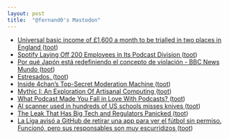 ```yaml
---
layout: post
title:  "@fernand0's Mastodon"
---
```

*  [Universal basic income of £1,600 a month to be trialled in two places in England ](https://www.theguardian.com/society/2023/jun/04/universal-basic-income-of-1600-pounds-a-month-to-be-trialled-in-englan) ([toot](https://mastodon.social/@fernand0/110541327796795121))
*  [Spotify Laying Off 200 Employees in Its Podcast Division ](https://variety.com/2023/digital/news/spotify-podcast-layoffs-200-employees-1235632805) ([toot](https://mastodon.social/@fernand0/110538222282191077))
*  [Por qué Japón está redefiniendo el concepto de violación - BBC News Mundo ](https://www.bbc.com/mundo/noticias-internacional-6583279) ([toot](https://mastodon.social/@fernand0/110538103155220296))
*  [Estresados. ](https://avecesunafoto.wordpress.com/2023/06/13/estresados) ([toot](https://mastodon.social/@fernand0/110537986538901844))
*  [Inside 4chan’s Top-Secret Moderation Machine ](https://www.wired.com/story/4chan-moderation-buffalo-shooting) ([toot](https://mastodon.social/@fernand0/110537907827930075))
*  [Mythic I: An Exploration Of Artisanal Computing ](https://hackaday.com/2023/05/17/mythic-i-an-exploration-of-artisanal-computing) ([toot](https://mastodon.social/@fernand0/110537684891103268))
*  [What Podcast Made You Fall in Love With Podcasts? ](https://lifehacker.com/what-podcast-made-you-fall-in-love-with-podcasts-185041338) ([toot](https://mastodon.social/@fernand0/110537373075397219))
*  [AI scanner used in hundreds of US schools misses knives ](https://www.bbc.com/news/technology-6534279) ([toot](https://mastodon.social/@fernand0/110537177943196455))
*  [The Leak That Has Big Tech and Regulators Panicked ](https://slate.com/technology/2023/05/ai-regulation-open-source-meta.htm) ([toot](https://mastodon.social/@fernand0/110536910964982885))
*  [La Liga avisó a GitHub de retirar una app para ver el fútbol sin permiso. Funcionó, pero sus responsables son muy escurridizos ](https://www.genbeta.com/actualidad/liga-aviso-a-github-retirar-app-para-ver-futbol-permiso-funciono-sus-responsables-muy-escurridizo) ([toot](https://mastodon.social/@fernand0/110536749261720423))
